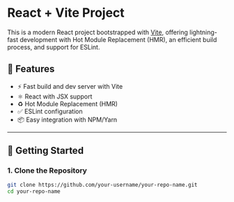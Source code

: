 # React + Vite Project

This is a modern React project bootstrapped with [Vite](https://vitejs.dev/), offering lightning-fast development with Hot Module Replacement (HMR), an efficient build process, and support for ESLint.

## 🔧 Features

- ⚡️ Fast build and dev server with Vite
- ⚛️ React with JSX support
- ♻️ Hot Module Replacement (HMR)
- ✅ ESLint configuration
- 📦 Easy integration with NPM/Yarn

---

## 🚀 Getting Started

### 1. Clone the Repository

```bash
git clone https://github.com/your-username/your-repo-name.git
cd your-repo-name
